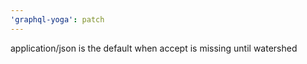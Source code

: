 ```yaml
---
'graphql-yoga': patch
---
```


application/json is the default when accept is missing until watershed
